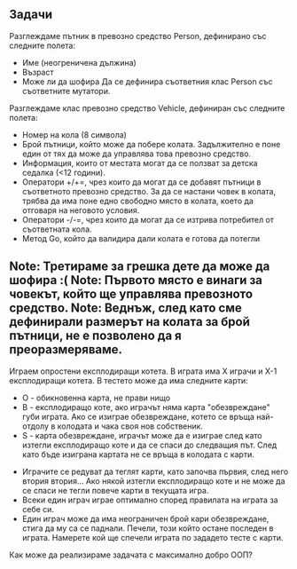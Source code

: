 ## Задачи

Разглеждаме пътник в превозно средство Person, дефинирано със следните полета:
* Име (неогреничена дължина)
* Възраст
* Може ли да шофира
Да се дефинира съответния клас Person със съответните мутатори.

Разглеждаме клас превозно средство Vehicle, дефиниран със следните полета:
* Номер на кола (8 символа)
* Брой пътници, който може да побере колата. Задължително е поне един от тях да може да управлява това превозно средство.
* Информация, които от местата могат да се ползват за детска седалка (<12 години). 
* Оператори +/+=, чрез които да могат да се добавят пътници в съответното превозно средство. За да се настани човек в колата, трябва да има поне едно свободно място в колата, което да отговаря на неговото условия.
* Оператори -/-=, чрез които да могат да се изтрива потребител от съответната кола.
* Метод Go, който да валидира дали колата е готова да потегли

Note: Третираме за грешка дете да може да шофира :(
Note: Първото място е винаги за човекът, който ще управлява превозното средство.
Note: Веднъж, след като сме дефинирали размерът на колата за брой пътници, не е позволено да я преоразмеряваме. 
---------------------------------------------------------

Играем опростени експлодиращи котета.
В играта има X играчи и X-1 експлодиращи котета. В тестето може да има следните карти:
 * O - обикновенна карта, не прави нищо
 * B - експлодиращо коте, ако играчът няма карта "обезвреждане" губи играта. Ако се изиграе обезвреждане, котето се връща най-отдолу в колодата и чака своя нов собственик.
 * S - карта обезвреждане, играчът може да е изиграе след като изтегли експлодиращо коте и да се спаси до следващия път. След като бъде изиграна картата не се връща в колодата с карти.
 - Играчите се редуват да теглят карти, като започва първия, след него втория втория... Ако някой изтегли експлодиращо коте и не може да се спаси не тегли повече карти в текущата игра.
 - Всеки един играч играе оптимално според правилата на играта за себе си.
 - Един играч може да има неограничен брой кари обезвреждане, стига да му са се паднали.
Печели, този който остане последен в играта. Намерете кой ще спечели играта по зададето тесте с карти.

Как може да реализираме задачата с максимално добро ООП?
